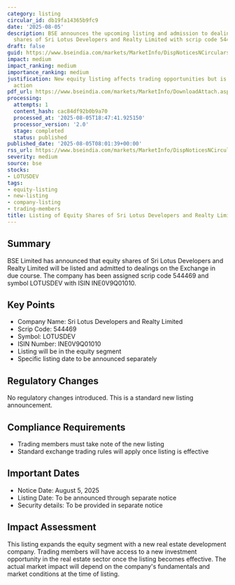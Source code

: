 ```yaml
---
category: listing
circular_id: db19fa14365b9fc9
date: '2025-08-05'
description: BSE announces the upcoming listing and admission to dealings of equity
  shares of Sri Lotus Developers and Realty Limited with scrip code 544469.
draft: false
guid: https://www.bseindia.com/markets/MarketInfo/DispNoticesNCirculars.aspx?Noticeid={EE88AEB4-0114-4218-9BA9-5E6D5442E190}&noticeno=20250805-6&dt=08/05/2025&icount=6&totcount=61&flag=0
impact: medium
impact_ranking: medium
importance_ranking: medium
justification: New equity listing affects trading opportunities but is routine corporate
  action
pdf_url: https://www.bseindia.com/markets/MarketInfo/DownloadAttach.aspx?id=20250805-6&attachedId=
processing:
  attempts: 1
  content_hash: cac84df92b0b9a70
  processed_at: '2025-08-05T18:47:41.925150'
  processor_version: '2.0'
  stage: completed
  status: published
published_date: '2025-08-05T08:01:39+00:00'
rss_url: https://www.bseindia.com/markets/MarketInfo/DispNoticesNCirculars.aspx?Noticeid={EE88AEB4-0114-4218-9BA9-5E6D5442E190}&noticeno=20250805-6&dt=08/05/2025&icount=6&totcount=61&flag=0
severity: medium
source: bse
stocks:
- LOTUSDEV
tags:
- equity-listing
- new-listing
- company-listing
- trading-members
title: Listing of Equity Shares of Sri Lotus Developers and Realty Limited
---
```


## Summary

BSE Limited has announced that equity shares of Sri Lotus Developers and Realty Limited will be listed and admitted to dealings on the Exchange in due course. The company has been assigned scrip code 544469 and symbol LOTUSDEV with ISIN INE0V9Q01010.

## Key Points

- Company Name: Sri Lotus Developers and Realty Limited
- Scrip Code: 544469
- Symbol: LOTUSDEV
- ISIN Number: INE0V9Q01010
- Listing will be in the equity segment
- Specific listing date to be announced separately

## Regulatory Changes

No regulatory changes introduced. This is a standard new listing announcement.

## Compliance Requirements

- Trading members must take note of the new listing
- Standard exchange trading rules will apply once listing is effective

## Important Dates

- Notice Date: August 5, 2025
- Listing Date: To be announced through separate notice
- Security details: To be provided in separate notice

## Impact Assessment

This listing expands the equity segment with a new real estate development company. Trading members will have access to a new investment opportunity in the real estate sector once the listing becomes effective. The actual market impact will depend on the company's fundamentals and market conditions at the time of listing.